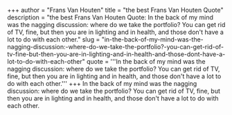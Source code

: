 +++
author = "Frans Van Houten"
title = "the best Frans Van Houten Quote"
description = "the best Frans Van Houten Quote: In the back of my mind was the nagging discussion: where do we take the portfolio? You can get rid of TV, fine, but then you are in lighting and in health, and those don't have a lot to do with each other."
slug = "in-the-back-of-my-mind-was-the-nagging-discussion:-where-do-we-take-the-portfolio?-you-can-get-rid-of-tv-fine-but-then-you-are-in-lighting-and-in-health-and-those-dont-have-a-lot-to-do-with-each-other"
quote = '''In the back of my mind was the nagging discussion: where do we take the portfolio? You can get rid of TV, fine, but then you are in lighting and in health, and those don't have a lot to do with each other.'''
+++
In the back of my mind was the nagging discussion: where do we take the portfolio? You can get rid of TV, fine, but then you are in lighting and in health, and those don't have a lot to do with each other.
